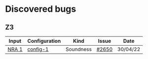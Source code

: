 # Discovered bugs
## Z3
| Input                  | Configuration            | Kind        | Issue                                                                       | Date     |
|------------------------|--------------------------|-------------|-----------------------------------------------------------------------------|----------|
| [NRA 1](z3/nra-1.smt2) | [config-1](config-1.txt) | Soundness   | [#2650](https://github.com/Z3Prover/z3/issues/2650#issuecomment-1113448263) | 30/04/22 |
